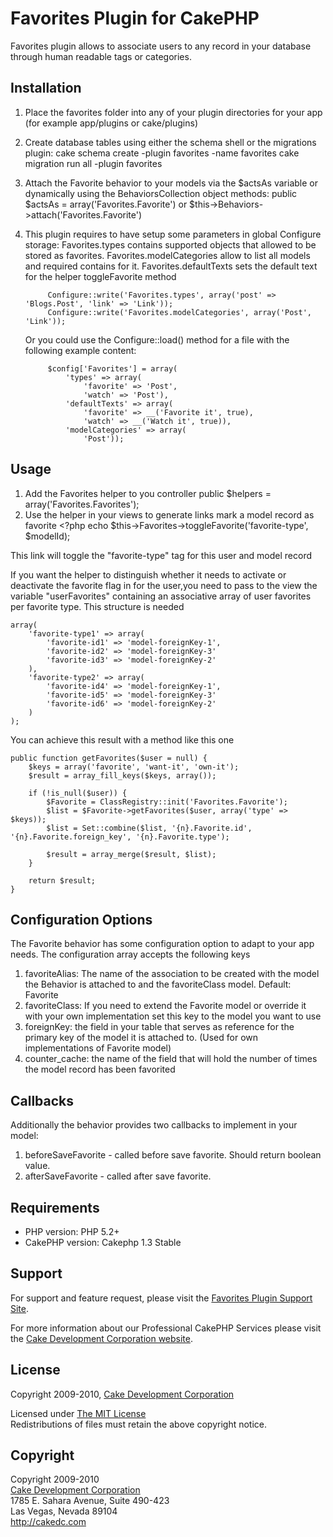 # Favorites Plugin for CakePHP #

Favorites plugin allows to associate users to any record in your database through human readable tags or categories.

## Installation ##

1. Place the favorites folder into any of your plugin directories for your app (for example app/plugins or cake/plugins)
3. Create database tables using either the schema shell or the migrations plugin:
		cake schema create -plugin favorites -name favorites
		cake migration run all -plugin favorites
4. Attach the Favorite behavior to your models via the $actsAs variable or dynamically using the BehaviorsCollection object methods:
		public $actsAs = array('Favorites.Favorite')
	or
		$this->Behaviors->attach('Favorites.Favorite')
5. This plugin requires to have setup some parameters in global Configure storage:
	Favorites.types contains supported objects that allowed to be stored as favorites.
	Favorites.modelCategories allow to list all models and required contains for it.
	Favorites.defaultTexts sets the default text for the helper toggleFavorite method

			Configure::write('Favorites.types', array('post' => 'Blogs.Post', 'link' => 'Link'));
			Configure::write('Favorites.modelCategories', array('Post', 'Link'));

	Or you could use the Configure::load() method for a file with the following example content:

			$config['Favorites'] = array(
				'types' => array(
					'favorite' => 'Post',
					'watch' => 'Post'),
				'defaultTexts' => array(
					'favorite' => __('Favorite it', true),
					'watch' => __('Watch it', true)),
				'modelCategories' => array(
					'Post'));

## Usage ##

1. Add the Favorites helper to you controller
		public $helpers = array('Favorites.Favorites');
2. Use the helper in your views to generate links mark a model record as favorite
		<?php echo $this->Favorites->toggleFavorite('favorite-type', $modelId); 

This link will toggle the "favorite-type" tag for this user and model record

If you want the helper to distinguish whether it needs to activate or deactivate the favorite flag in for the user,you need to pass to the view the variable "userFavorites" containing an associative array of user favorites per favorite type. This structure is needed

	array(
		'favorite-type1' => array(
			'favorite-id1' => 'model-foreignKey-1',
			'favorite-id2' => 'model-foreignKey-3'
			'favorite-id3' => 'model-foreignKey-2'
		),
		'favorite-type2' => array(
			'favorite-id4' => 'model-foreignKey-1',
			'favorite-id5' => 'model-foreignKey-3'
			'favorite-id6' => 'model-foreignKey-2'
		)
	);

You can achieve this result with a method like this one

	public function getFavorites($user = null) {
		$keys = array('favorite', 'want-it', 'own-it');
		$result = array_fill_keys($keys, array());

		if (!is_null($user)) {
			$Favorite = ClassRegistry::init('Favorites.Favorite');
			$list = $Favorite->getFavorites($user, array('type' => $keys));
			$list = Set::combine($list, '{n}.Favorite.id', '{n}.Favorite.foreign_key', '{n}.Favorite.type');

			$result = array_merge($result, $list);
		}

		return $result;
	}


## Configuration Options ##
The Favorite behavior has some configuration option to adapt to your app needs. The configuration array accepts the following keys

1. favoriteAlias: The name of the association to be created with the model the Behavior is attached to and the favoriteClass model. Default: Favorite
2. favoriteClass: If you need to extend the Favorite model or override it with your own implementation set this key to the model you want to use
3. foreignKey: the field in your table that serves as reference for the primary key of the model it is attached to. (Used for own implementations of Favorite model)
4. counter_cache: the name of the field that will hold the number of times the model record has been favorited

## Callbacks ##

Additionally the behavior provides two callbacks to implement in your model:

1. beforeSaveFavorite - called before save favorite. Should return boolean value.
2. afterSaveFavorite - called after save favorite.

## Requirements ##

* PHP version: PHP 5.2+
* CakePHP version: Cakephp 1.3 Stable

## Support ##

For support and feature request, please visit the [Favorites Plugin Support Site](http://cakedc.lighthouseapp.com/projects/59901-favourites-plugin/).

For more information about our Professional CakePHP Services please visit the [Cake Development Corporation website](http://cakedc.com).

## License ##

Copyright 2009-2010, [Cake Development Corporation](http://cakedc.com)

Licensed under [The MIT License](http://www.opensource.org/licenses/mit-license.php)<br/>
Redistributions of files must retain the above copyright notice.

## Copyright ###

Copyright 2009-2010<br/>
[Cake Development Corporation](http://cakedc.com)<br/>
1785 E. Sahara Avenue, Suite 490-423<br/>
Las Vegas, Nevada 89104<br/>
http://cakedc.com<br/>